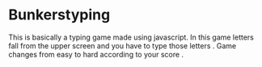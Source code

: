 # Bunkerstyping
This is basically a typing game made using javascript. In this game letters fall from the upper screen and you have to type those letters . Game changes from easy to hard according to your score .
